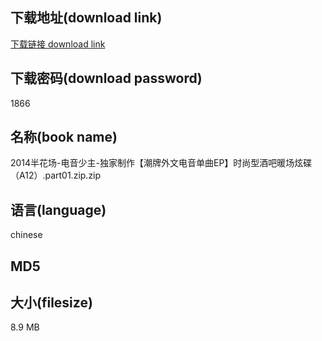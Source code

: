 ## 下载地址(download link)
[下载链接 download link](https://voluble-croquembouche-d321dc.netlify.app/?s=2014%E5%8D%8A%E8%8A%B1%E5%9C%BA-%E7%94%B5%E9%9F%B3%E5%B0%91%E4%B8%BB-%E7%8B%AC%E5%AE%B6%E5%88%B6%E4%BD%9C%E3%80%90%E6%BD%AE%E7%89%8C%E5%A4%96%E6%96%87%E7%94%B5%E9%9F%B3%E5%8D%95%E6%9B%B2EP%E3%80%91%E6%97%B6%E5%B0%9A%E5%9E%8B%E9%85%92%E5%90%A7%E6%9A%96%E5%9C%BA%E7%82%AB%E7%A2%9F%EF%BC%88A12%EF%BC%89.part01.zip)

## 下载密码(download password)
1866

## 名称(book name)
2014半花场-电音少主-独家制作【潮牌外文电音单曲EP】时尚型酒吧暖场炫碟（A12）.part01.zip.zip

## 语言(language)
chinese

## MD5


## 大小(filesize)
8.9 MB
